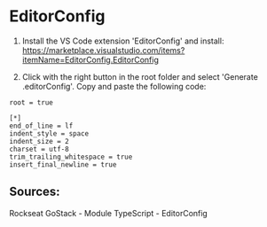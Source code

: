 # EditorConfig

1. Install the VS Code extension 'EditorConfig' and install:
https://marketplace.visualstudio.com/items?itemName=EditorConfig.EditorConfig

2. Click with the right button in the root folder and select 'Generate .editorConfig'. Copy and paste the following code:
```
root = true

[*]
end_of_line = lf
indent_style = space
indent_size = 2
charset = utf-8
trim_trailing_whitespace = true
insert_final_newline = true
```

## Sources:
Rockseat GoStack - Module TypeScript - EditorConfig